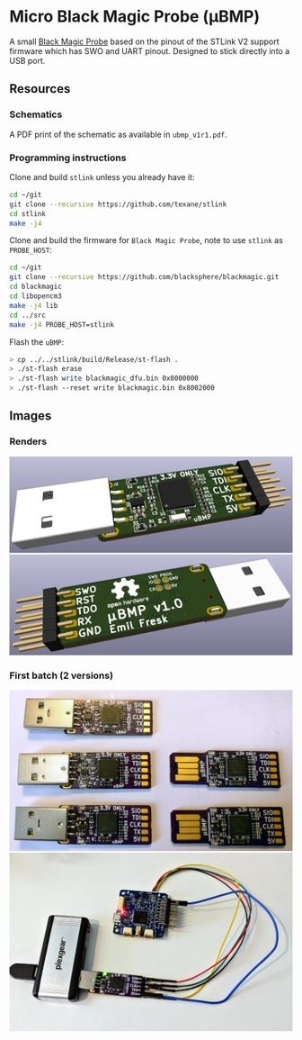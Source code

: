 # Micro Black Magic Probe (µBMP)

A small [Black Magic Probe](https://github.com/blacksphere/blackmagic) based on the pinout of the STLink V2 support firmware which has SWO and UART pinout. Designed to stick directly into a USB port.

## Resources

### Schematics

A PDF print of the schematic as available in `ubmp_v1r1.pdf`.

### Programming instructions


Clone and build `stlink` unless you already have it:

```bash
cd ~/git
git clone --recursive https://github.com/texane/stlink
cd stlink
make -j4
```

Clone and build the firmware for `Black Magic Probe`, note to use `stlink` as `PROBE_HOST`:

```bash
cd ~/git
git clone --recursive https://github.com/blacksphere/blackmagic.git
cd blackmagic
cd libopencm3
make -j4 lib
cd ../src
make -j4 PROBE_HOST=stlink
```

Flash the `uBMP`:

```bash
> cp ../../stlink/build/Release/st-flash .
> ./st-flash erase
> ./st-flash write blackmagic_dfu.bin 0x8000000
> ./st-flash --reset write blackmagic.bin 0x8002000
```

## Images

### Renders

![alt text](ubmp_v1r1_top.png "Top")
![alt text](ubmp_v1r1_bottom.png "Bottom")

### First batch (2 versions)

![alt text](ubmp_mounted.jpg "Mounted")
![alt text](ubmp_used.jpg "In use")

